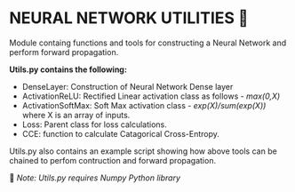 # NEURAL NETWORK UTILITIES 🔨

Module containg functions and tools for constructing a Neural Network and perform forward propagation.

**Utils.py contains the following:**
- DenseLayer: Construction of Neural Network Dense layer
- ActivationReLU: Rectified Linear activation class as follows - _max(0,X)_
- ActivationSoftMax: Soft Max activation class - _exp(X)/sum(exp(X))_ where X is an array of inputs.
- Loss: Parent class for loss calculations.
- CCE: function to calculate Catagorical Cross-Entropy.

Utils.py also contains an  example script showing how above tools can be chained to perfom contruction and forward propagation.


:bell: _Note: Utils.py requires Numpy Python library_
